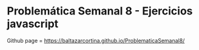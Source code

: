 # Problemática Semanal 8 - Ejercicios javascript

Github page = https://baltazarcortina.github.io/ProblematicaSemanal8/
